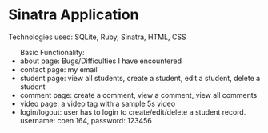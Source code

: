 <div>
  <h1>Sinatra Application </h1> 
  <p> Technologies used: SQLite, Ruby, Sinatra, HTML, CSS</p>
  <ul>Basic Functionality:
  <li>about page: Bugs/Difficulties I have encountered</li>
  <li>contact page: my email</li>
  <li>student page: view all students, create a student, edit a student, delete a student</li>
  <li>comment page: create a comment, view a comment, view all comments</li>
  <li>video page: a video tag with a sample 5s video</li>
  <li>login/logout: user has to login to create/edit/delete a student record. username: coen 164, password: 123456</li>
  </ul>
</div>


